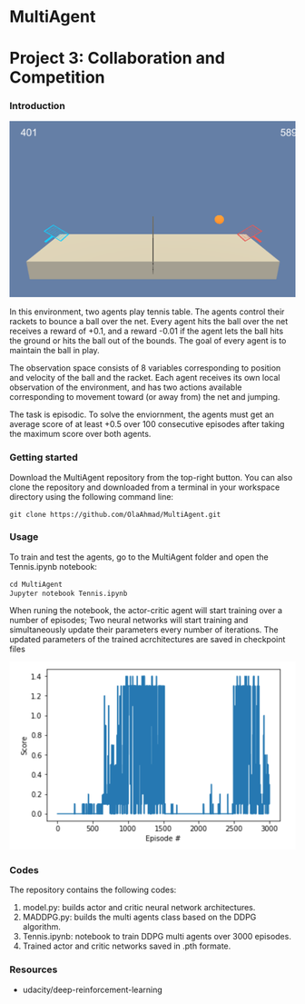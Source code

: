 # MultiAgent
[//]: # (Image References)

[image1]: https://github.com/OlaAhmad/MultiAgent/blob/master/image.png "Tennis env"
[image2]: https://github.com/OlaAhmad/MultiAgent/blob/master/scores.png "scores"

# Project 3: Collaboration and Competition 

### Introduction

![Tennis env][image1]

In this environment, two agents play tennis table. The agents control their rackets to bounce a ball over the net. Every agent hits the ball over the net receives a reward of +0.1, and a reward -0.01 if the agent lets the ball hits the ground or hits the ball out of the bounds. The goal of every agent is to maintain the ball in play.

The observation space consists of 8 variables corresponding to position and velocity of the ball and the racket. Each agent receives its own local observation of the environment, and has two actions available corresponding to movement toward (or away from) the net and jumping. 

The task is episodic. To solve the enviornment, the agents must get an average score of at least +0.5 over 100 consecutive episodes after taking the maximum score over both agents. 

### Getting started

Download the MultiAgent repository from the top-right button. You can also clone the repository and downloaded from a terminal in your workspace directory using the following command line:
    
    git clone https://github.com/OlaAhmad/MultiAgent.git
        
### Usage

To train and test the agents, go to the MultiAgent folder and open the Tennis.ipynb notebook:

    cd MultiAgent
    Jupyter notebook Tennis.ipynb

When runing the notebook, the actor-critic agent will start training over a number of episodes; Two neural networks will start training and simultaneously update their parameters every number of iterations. The updated parameters of the trained acrchitectures are saved in checkpoint files

![scores][image2]

### Codes

The repository contains the following codes: 
1. model.py: builds actor and critic neural network architectures. 
2. MADDPG.py: builds the multi agents class based on the DDPG algorithm.
3. Tennis.ipynb: notebook to train DDPG multi agents over 3000 episodes.
4. Trained actor and critic networks saved in .pth formate. 

### Resources

* udacity/deep-reinforcement-learning
